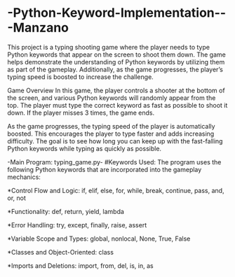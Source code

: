 # -Python-Keyword-Implementation---Manzano
This project is a typing shooting game where the player needs to type Python keywords that appear on the screen to shoot them down. The game helps demonstrate the understanding of Python keywords by utilizing them as part of the gameplay. Additionally, as the game progresses, the player’s typing speed is boosted to increase the challenge.

Game Overview
In this game, the player controls a shooter at the bottom of the screen, and various Python keywords will randomly appear from the top. The player must type the correct keyword as fast as possible to shoot it down. If the player misses 3 times, the game ends.

As the game progresses, the typing speed of the player is automatically boosted. This encourages the player to type faster and adds increasing difficulty. The goal is to see how long you can keep up with the fast-falling Python keywords while typing as quickly as possible.

-Main Program: typing_game.py-
#Keywords Used:
The program uses the following Python keywords that are incorporated into the gameplay mechanics:

*Control Flow and Logic:
if, elif, else, for, while, break, continue, pass, and, or, not

*Functionality:
def, return, yield, lambda

*Error Handling:
try, except, finally, raise, assert

*Variable Scope and Types:
global, nonlocal, None, True, False

*Classes and Object-Oriented:
class

*Imports and Deletions:
import, from, del, is, in, as
